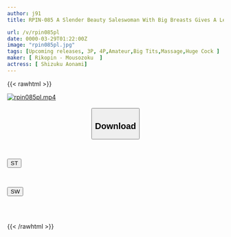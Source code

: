```yaml
---
author: j91
title: RPIN-085 A Slender Beauty Saleswoman With Big Breasts Gives A Lewd Blowjob And Her Erotic Body Arches Back In Ecstasy As She Is Fucked Hard By A Virile Dick

url: /v/rpin085pl
date: 0000-03-29T01:22:00Z
image: "rpin085pl.jpg"
tags: [Upcoming releases, 3P, 4P,Amateur,Big Tits,Massage,Huge Cock	]
maker: [ Rikopin - Mousozoku  ]
actress: [ Shizuku Aonami]
---
```



{{< rawhtml >}}

<div class="video" data-videoid="pending_link_2.html">
    <a href="javascript:;">
        <img src="/v/rpin085pl/rpin085pl.jpg" width="WIDTH" height="HEIGHT" alt="rpin085pl.mp4" loading="lazy">
    </a>
</div>

<script type="text/javascript" src="https://j91.asia/asset/on-demand-pend.js"></script>

<br>
  <link rel="stylesheet" href="https://j91.asia/asset/bs5.css">
  
  <center>
  <button class="btn btn-primary" type="button" data-bs-toggle="collapse" data-bs-target=".multi-collapse" aria-expanded="false" aria-controls="multiCollapseExample1 multiCollapseExample2"><h2>Download</h2></button></center>
</p>
<div class="row">
  <div class="col">
    <div class="collapse multi-collapse" id="multiCollapseExample1">
      <div class="card card-body">
	      	      <br>
<div class="buttons">  
<p><a href="https://j91.asia/pending_link_2.html" target="_blank"><button class="btn-hover color-3"><i class="fa fa-download"></i> ST</button></a></p></div>
    </div>
  </div>
</div>
  <div class="col">
    <div class="collapse multi-collapse" id="multiCollapseExample2">
      <div class="card card-body">
	      <br>
<div class="buttons">
<p><a href="https://j91.asia/pending_link_2.html" target="_blank"><button class="btn-hover color-2"><i class="fa fa-download"></i> SW</button></a></p></div>
<br><br>
      </div>
    </div>
  </div>
</div>

{{< /rawhtml >}}